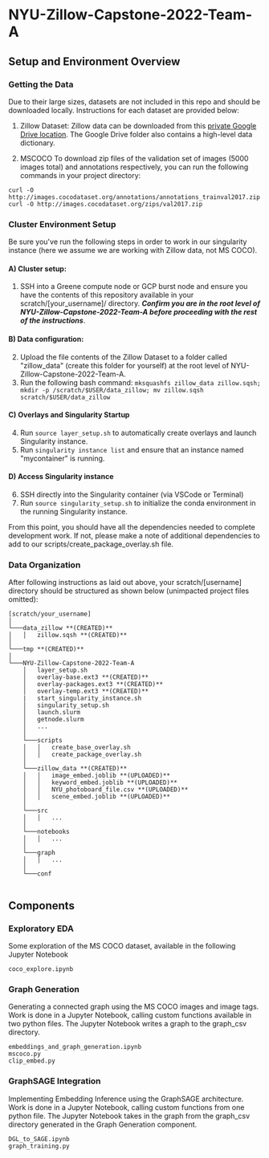 # NYU-Zillow-Capstone-2022-Team-A

## Setup and Environment Overview 

### Getting the Data 
Due to their large sizes, datasets are not included in this repo and should be downloaded locally. Instructions for each dataset are provided below:

1. Zillow Dataset:
Zillow data can be downloaded from this [private Google Drive location](https://drive.google.com/drive/u/0/folders/1lRgFdKi_74Q3a3qLudOrpc6Nd60vGcCZ). The Google Drive folder also contains a high-level data dictionary.


2. MSCOCO
To download zip files of the validation set of images (5000 images total) and annotations respectively, you can run the following commands in your project directory:

```
curl -O http://images.cocodataset.org/annotations/annotations_trainval2017.zip
curl -O http://images.cocodataset.org/zips/val2017.zip
```

### Cluster Environment Setup 
Be sure you've run the following steps in order to work in our singularity instance (here we assume we are working with Zillow data, not MS COCO).

#### A) Cluster setup:
1. SSH into a Greene compute node or GCP burst node and ensure you have the contents of this repository available in your scratch/[your_username]/ directory. ***Confirm you are in the root level of NYU-Zillow-Capstone-2022-Team-A before proceeding with the rest of the instructions***.

#### B) Data configuration:
2. Upload the file contents of the Zillow Dataset to a folder called "zillow_data" (create this folder for yourself) at the root level of NYU-Zillow-Capstone-2022-Team-A.
3. Run the following bash command: `mksquashfs zillow_data zillow.sqsh; mkdir -p /scratch/$USER/data_zillow; mv zillow.sqsh scratch/$USER/data_zillow`

#### C) Overlays and Singularity Startup
4. Run `source layer_setup.sh` to automatically create overlays and launch Singularity instance.
5. Run `singularity instance list` and ensure that an instance named "mycontainer" is running.

#### D) Access Singularity instance
6. SSH directly into the Singularity container (via VSCode or Terminal)
7. Run `source singularity_setup.sh` to initialize the conda environment in the running Singularity instance.

From this point, you should have all the dependencies needed to complete development work. If not, please make a note of additional dependencies to add to our scripts/create_package_overlay.sh file.

### Data Organization 
After following instructions as laid out above, your scratch/[username] directory should be structured as shown below (unimpacted project files omitted):

```
[scratch/your_username]
│
└───data_zillow **(CREATED)**
│   │   zillow.sqsh **(CREATED)**
│   
└───tmp **(CREATED)**
│
└───NYU-Zillow-Capstone-2022-Team-A
    │   layer_setup.sh
    │   overlay-base.ext3 **(CREATED)**
    │   overlay-packages.ext3 **(CREATED)**
    │   overlay-temp.ext3 **(CREATED)**
    |   start_singularity_instance.sh
    │   singularity_setup.sh
    │   launch.slurm
    │   getnode.slurm
    │   ...
    │
    └───scripts
    │   │   create_base_overlay.sh
    │   │   create_package_overlay.sh
    │       
    └───zillow_data **(CREATED)**
    │   │   image_embed.joblib **(UPLOADED)**
    │   │   keyword_embed.joblib **(UPLOADED)**
    │   │   NYU_photoboard_file.csv **(UPLOADED)**
    │   │   scene_embed.joblib **(UPLOADED)**
    │   
    └───src
    │   │   ...    
    │   
    └───notebooks
    │   │   ...  
    │   
    └───graph
    │   │   ...  
    │   
    └───conf
    
```
## Components 

### Exploratory EDA 
Some exploration of the MS COCO dataset, available in the following Jupyter Notebook 
```
coco_explore.ipynb
```

### Graph Generation 
Generating a connected graph using the MS COCO images and image tags. Work is done in a Jupyter Notebook, calling custom functions available in two python files. The Jupyter Notebook writes a graph to the graph_csv directory. 
```
embeddings_and_graph_generation.ipynb
mscoco.py
clip_embed.py
```

### GraphSAGE Integration 
Implementing Embedding Inference using the GraphSAGE architecture. Work is done in a Jupyter Notebook, calling custom functions from one python file. The Jupyter Notebook takes in the graph from the graph_csv directory generated in the Graph Generation component. 
```
DGL_to_SAGE.ipynb
graph_training.py
```
